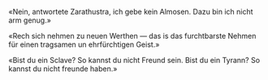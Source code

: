 «Nein, antwortete Zarathustra, ich gebe kein Almosen. Dazu bin ich nicht arm genug.»

«Rech sich nehmen zu neuen Werthen — das is das furchtbarste Nehmen für einen tragsamen un ehrfürchtigen Geist.»

«Bist du ein Sclave? So kannst du nicht Freund sein. Bist du ein Tyrann? So kannst du nicht freunde haben.»
